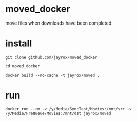 # moved_docker
move files when downloads have been completed

# install

`git clone github.com/jayrox/moved_docker`

`cd moved_docker`

`docker build --no-cache -t jayrox/moved .`

# run

`docker run --rm -v /y/Media/SyncTest/Movies:/mnt/src -v /y/Media/PreQueue/Movies:/mnt/dst jayrox/moved`
